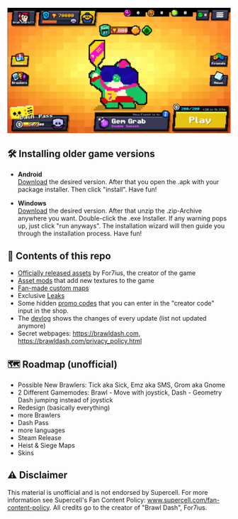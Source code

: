 <p align="center">
  <img src="/image.png">
</p>

## 🛠️ Installing older game versions
- **Android** \
  [Download](/versions/android/) the desired version. After that you open the .apk with your package installer. Then click "install". Have fun!

- **Windows** \
  [Download](/versions/windows/) the desired version. After that unzip the .zip-Archive anywhere you want. Double-click the .exe Installer. If any warning pops up, just click "run anyways". The installation wizard will then guide you through the installation process. Have fun!

## 📝 Contents of this repo
- [Officially released assets](https://drive.google.com/file/d/15vg-USwDteXZNii1q0q4F_CDHNCjM2dB/view)   by For7ius, the creator of the game
- [Asset mods](/mods/) that add new textures to the game
- [Fan-made custom maps](/maps/)
- Exclusive [Leaks](/leaks/)
- Some hidden [promo codes](/Promo_Codes.md) that you can enter in the "creator code" input in the shop.
- The [devlog](/BrawlDashDevLog.docx) shows the changes of every update (list not updated anymore)
- Secret webpages: https://brawldash.com, https://brawldash.com/privacy_policy.html

## 🗺️ Roadmap (unofficial)
- Possible New Brawlers:
Tick aka Sick, Emz aka SMS, Grom aka Gnome
- 2 Different Gamemodes:
Brawl - Move with joystick, Dash - Geometry Dash jumping instead of joystick
- Redesign (basically everything)
- more Brawlers
- Dash Pass
- more languages
- Steam Release 
- Heist & Siege Maps
- Skins

## ⚠️ Disclaimer
This material is unofficial and is not endorsed by Supercell. For more information see Supercell's Fan Content Policy: www.supercell.com/fan-content-policy.
All credits go to the creator of "Brawl Dash", For7ius.
